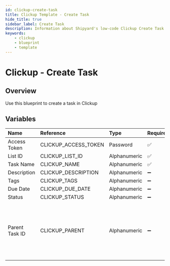 ```yaml
---
id: clickup-create-task
title: Clickup Template - Create Task
hide_title: true
sidebar_label: Create Task
description: Information about Shipyard's low-code Clickup Create Task blueprint. Creates a task 
keywords:
    - clickup
    - blueprint
    - template
---
```


# Clickup - Create Task

## Overview
Use this blueprint to create a task in Clickup

## Variables

| Name | Reference | Type | Required | Default | Options | Description |
|:-----|:----------|:-----|:---------|:--------|:--------|:------------|
| Access Token | CLICKUP_ACCESS_TOKEN  | Password |:white_check_mark: | - | - | None |
| List ID | CLICKUP_LIST_ID  | Alphanumeric |:white_check_mark: | - | - | None |
| Task Name | CLICKUP_NAME  | Alphanumeric |:white_check_mark: | - | - | None |
| Description | CLICKUP_DESCRIPTION  | Alphanumeric |:heavy_minus_sign: | - | - | None |
| Tags | CLICKUP_TAGS  | Alphanumeric |:heavy_minus_sign: | - | - | None |
| Due Date | CLICKUP_DUE_DATE  | Alphanumeric |:heavy_minus_sign: | - | - | None |
| Status | CLICKUP_STATUS  | Alphanumeric |:heavy_minus_sign: | - | - | None |
| Parent Task ID | CLICKUP_PARENT  | Alphanumeric |:heavy_minus_sign: | - | - | If you wish to create a subtask- this is the task id that a subtask would be created under |


